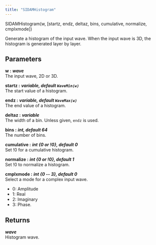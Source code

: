 ```yaml
---
title: "SIDAMHistogram"
---
```

<p class="function_definition">SIDAMHistogram(<span class="function_variables">w, [startz, endz, deltaz, bins, cumulative, normalize, cmplxmode]</span>)</p>

Generate a histogram of the input wave.
When the input wave is 3D, the histogram is generated layer by layer.

## Parameters

**w :** ***wave***  
The input wave, 2D or 3D.

**startz :** ***variable, default `WaveMin(w)`***  
The start value of a histogram.

**endz :** ***variable, default `WaveMax(w)`***  
The end value of a histogram.

**deltaz :** ***variable***  
The width of a bin. Unless given, `endz` is used.

**bins :** ***int, default 64***  
The number of bins.

**cumulative :** ***int {0 or !0}, default 0***  
Set !0 for a cumulative histogram.

**normalize :** ***int {0 or !0}, default 1***  
Set !0 to normalize a histogram.

**cmplxmode :** ***int {0 -- 3}, default 0***  
Select a mode for a complex input wave.
* 0: Amplitude
* 1: Real
* 2: Imaginary
* 3: Phase.

## Returns
***wave***  
Histogram wave.
